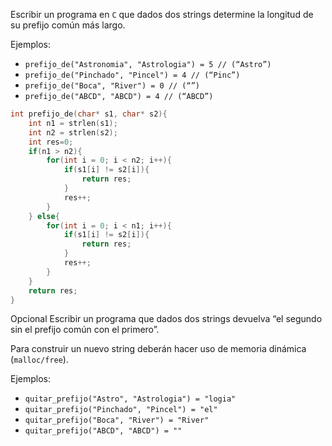 Escribir un programa en `C` que dados dos strings determine la longitud de su prefijo común más largo.

Ejemplos:

* `prefijo_de("Astronomia", "Astrologia") = 5 // (“Astro”)`
* `prefijo_de("Pinchado", "Pincel") = 4 // (“Pinc”)`
* `prefijo_de("Boca", "River") = 0 // (“”)`
* `prefijo_de("ABCD", "ABCD") = 4 // (“ABCD”)`

```c
int prefijo_de(char* s1, char* s2){
    int n1 = strlen(s1);
    int n2 = strlen(s2);
    int res=0;
    if(n1 > n2){
        for(int i = 0; i < n2; i++){
            if(s1[i] != s2[i]){
                return res;
            }
            res++;
        }
    } else{
        for(int i = 0; i < n1; i++){
            if(s1[i] != s2[i]){
                return res;
            }
            res++;
        }
    }
    return res;
}
```

Opcional Escribir un programa que dados dos strings devuelva “el segundo sin el prefijo común con el primero”.

Para construir un nuevo string deberán hacer uso de memoria dinámica (`malloc/free`).

Ejemplos:
* `quitar_prefijo("Astro", "Astrologia") = "logia"`
* `quitar_prefijo("Pinchado", "Pincel") = "el"`
* `quitar_prefijo("Boca", "River") = "River"`
* `quitar_prefijo("ABCD", "ABCD") = ""`

